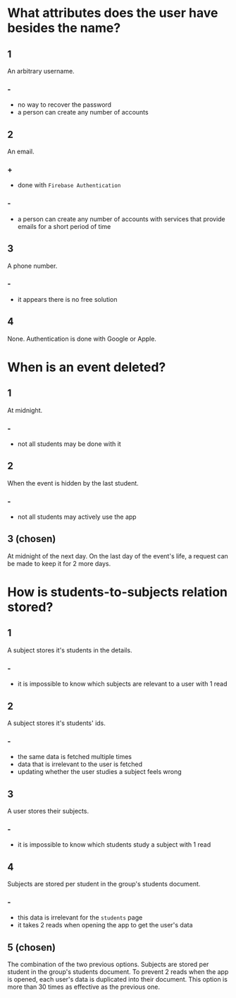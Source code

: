 # What attributes does the user have besides the name?


## 1

An arbitrary username.

### -
- no way to recover the password
- a person can create any number of accounts

## 2

An email.

### +
- done with `Firebase Authentication`

### -
- a person can create any number of accounts with services that provide emails for a short period of time

## 3

A phone number.

### -
- it appears there is no free solution

## 4

None. Authentication is done with Google or Apple.


# When is an event deleted?

## 1

At midnight.

### -
- not all students may be done with it

## 2

When the event is hidden by the last student.

### -
- not all students may actively use the app

## 3 (chosen)

At midnight of the next day.
On the last day of the event's life, a request can be made to keep it for 2 more days.


# How is students-to-subjects relation stored?

## 1

A subject stores it's students in the details.

### -
- it is impossible to know which subjects are relevant to a user with 1 read

## 2

A subject stores it's students' ids.

### -

- the same data is fetched multiple times
- data that is irrelevant to the user is fetched
- updating whether the user studies a subject feels wrong

## 3

A user stores their subjects.

### -
- it is impossible to know which students study a subject with 1 read

## 4

Subjects are stored per student in the group's students document.

### -
- this data is irrelevant for the `students` page
- it takes 2 reads when opening the app to get the user's data

## 5 (chosen)

The combination of the two previous options. Subjects are stored per student in the group's students document.
To prevent 2 reads when the app is opened, each user's data is duplicated into their document.
This option is more than 30 times as effective as the previous one.
